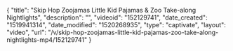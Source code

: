 {
    "title": "Skip Hop Zoojamas Little Kid Pajamas & Zoo Take-along Nightlights",
    "description": "",
    "videoid": "152129741",
    "date_created": "1519941314",
    "date_modified": "1520268935",
    "type": "captivate",
    "layout": "video",
    "url": "\/v\/skip-hop-zoojamas-little-kid-pajamas-zoo-take-along-nightlights-mp4\/152129741"
}